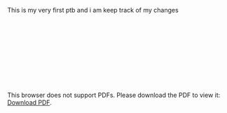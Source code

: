 This is my very first ptb and i am keep track of my changes

<object data="main.pdf" type="application/pdf" width="700px" height="700px">
    <embed src="main.pdf">
        <p>This browser does not support PDFs. Please download the PDF to view it: <a href="main.pdf">Download PDF</a>.</p>
    </embed>
</object>
